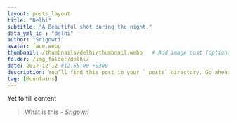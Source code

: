 ```yaml
---
layout: posts_layout
title: "Delhi"
subtitle: "A Beautiful shot during the night."
data_yml_id : "delhi"
author: "Srigowri"
avatar: face.webp
thumbnail: /thumbnails/delhi/thumbnail.webp   # Add image post (optional)
folder: /img_folder/delhi/
date: 2017-12-12 #12:55:00 +0300
description: You’ll find this post in your `_posts` directory. Go ahead and edit it and re-build the site to see your changes. # Add post description (optional)
tag: [Mountains]
---
```

Yet to fill content


> What is this <cite>- Srigowri</cite>

